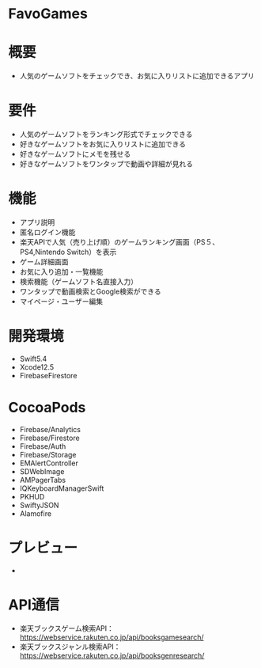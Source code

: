 # FavoGames

# 概要
- 人気のゲームソフトをチェックでき、お気に入りリストに追加できるアプリ
# 要件
- 人気のゲームソフトをランキング形式でチェックできる
- 好きなゲームソフトをお気に入りリストに追加できる
- 好きなゲームソフトにメモを残せる
- 好きなゲームソフトをワンタップで動画や詳細が見れる
# 機能
- アプリ説明
- 匿名ログイン機能
- 楽天APIで人気（売り上げ順）のゲームランキング画面（PS５、PS4,Nintendo Switch）を表示
- ゲーム詳細画面
- お気に入り追加・一覧機能
- 検索機能（ゲームソフト名直接入力）
- ワンタップで動画検索とGoogle検索ができる
- マイページ・ユーザー編集
# 開発環境
- Swift5.4
- Xcode12.5
- FirebaseFirestore
# CocoaPods
- Firebase/Analytics
- Firebase/Firestore
- Firebase/Auth
- Firebase/Storage
- EMAlertController
- SDWebImage
- AMPagerTabs
- IQKeyboardManagerSwift
- PKHUD
- SwiftyJSON
- Alamofire


# プレビュー
- 

# API通信
- 楽天ブックスゲーム検索API：https://webservice.rakuten.co.jp/api/booksgamesearch/
- 楽天ブックスジャンル検索API：https://webservice.rakuten.co.jp/api/booksgenresearch/
